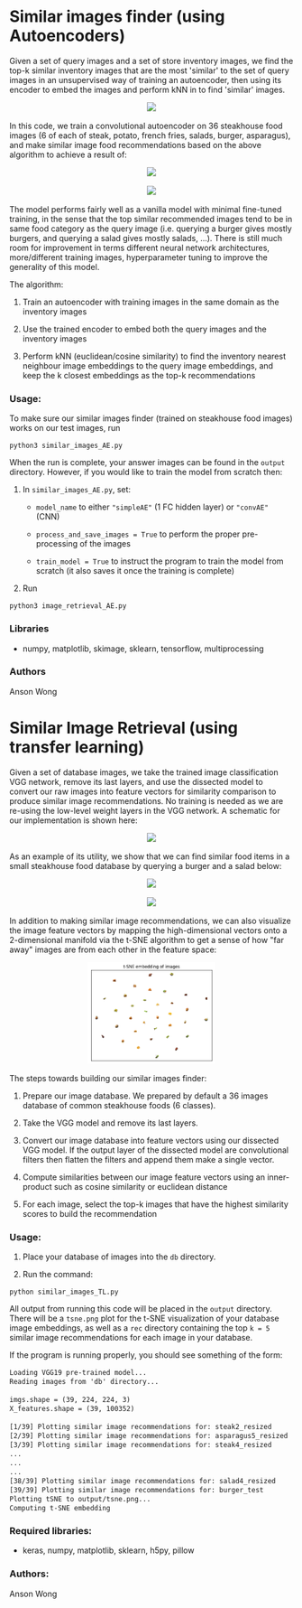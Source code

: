 # Similar images finder (using Autoencoders)

Given a set of query images and a set of store inventory images, we find the top-k similar inventory images that are the most 'similar' to the set of query images in an unsupervised way of training an autoencoder, then using its encoder to embed the images and perform kNN in to find 'similar' images. 

<p align="center"> 
<img src="coverart/coverart.jpg" width="60%">
</p>

In this code, we train a convolutional autoencoder on 36 steakhouse food images (6 of each of steak, potato, french fries, salads, burger, asparagus), and make similar image food recommendations based on the above algorithm to achieve a result of:

<p align="center"> 
<img src="output/result_burger_test.png" width="50%">
</p>

<p align="center"> 
<img src="output/result_salad_test.png" width="50%">
</p>

The model performs fairly well as a vanilla model with minimal fine-tuned training, in the sense that the top similar recommended images tend to be in same food category as the query image (i.e. querying a burger gives mostly burgers, and querying a salad gives mostly salads, ...). There is still much room for improvement in terms different neural network architectures, more/different training images, hyperparameter tuning to improve the generality of this model. 

The algorithm:

1) Train an autoencoder with training images in the same domain as the inventory images

2) Use the trained encoder to embed both the query images and the inventory images

3) Perform kNN (euclidean/cosine similarity) to find the inventory nearest neighbour image embeddings to the query image embeddings, and keep the k closest embeddings as the top-k recommendations

### Usage:

To make sure our similar images finder (trained on steakhouse food images) works on our test images, run

```
python3 similar_images_AE.py
```    

When the run is complete, your answer images can be found in the `output` directory. However, if you would like to train the model from scratch then:
 
1. In `similar_images_AE.py`, set:
     
    * `model_name` to either `"simpleAE"` (1 FC hidden layer) or `"convAE"` (CNN)

    * `process_and_save_images = True` to perform the proper pre-processing of the images

    * `train_model = True` to instruct the program to train the model from scratch (it also saves it once the training is complete)

2. Run

```
python3 image_retrieval_AE.py
```

### Libraries

* numpy, matplotlib, skimage, sklearn, tensorflow, multiprocessing

### Authors

Anson Wong



# Similar Image Retrieval (using transfer learning)

Given a set of database images, we take the trained image classification VGG network, remove its last layers, and use the dissected model to convert our raw images into feature vectors for similarity comparison to produce similar image recommendations. No training is needed as we are re-using the low-level weight layers in the VGG network. A schematic for our implementation is shown here:

<p align="center"> 
<img src="coverart/coverart.jpg" width="80%">
</p>

As an example of its utility, we show that we can find similar food items in a small steakhouse food database by querying a burger and a salad below:

<p align="center"> 
<img src="output/rec/burger_test_rec.png" width="50%">
</p>

<p align="center"> 
<img src="output/rec/salad_test_rec.png" width="50%">
</p>

In addition to making similar image recommendations, we can also visualize the image feature vectors by mapping the high-dimensional vectors onto a 2-dimensional manifold via the t-SNE algorithm to get a sense of how "far away" images are from each other in the feature space: 

<p align="center"> 
<img src="output/tsne.png" width="45%">
</p>

The steps towards building our similar images finder:

1. Prepare our image database. We prepared by default a 36 images database of common steakhouse foods (6 classes).

2. Take the VGG model and remove its last layers.

3. Convert our image database into feature vectors using our dissected VGG model. If the output layer of the dissected model are convolutional filters then flatten the filters and append them make a single vector.

4. Compute similarities between our image feature vectors using an inner-product such as cosine similarity or euclidean distance

5. For each image, select the top-k images that have the highest similarity scores to build the recommendation


### Usage:

1. Place your database of images into the `db` directory.

2. Run the command:

```
python similar_images_TL.py 
```

All output from running this code will be placed in the `output` directory. There will be a `tsne.png` plot for the t-SNE visualization of your database image embeddings, as well as a `rec` directory containing the top `k = 5` similar image recommendations for each image in your database.

If the program is running properly, you should see something of the form:

```
Loading VGG19 pre-trained model...
Reading images from 'db' directory...

imgs.shape = (39, 224, 224, 3)
X_features.shape = (39, 100352)

[1/39] Plotting similar image recommendations for: steak2_resized
[2/39] Plotting similar image recommendations for: asparagus5_resized
[3/39] Plotting similar image recommendations for: steak4_resized
...
...
...
[38/39] Plotting similar image recommendations for: salad4_resized
[39/39] Plotting similar image recommendations for: burger_test
Plotting tSNE to output/tsne.png...
Computing t-SNE embedding
```

### Required libraries:

* keras, numpy, matplotlib, sklearn, h5py, pillow

### Authors:

Anson Wong
